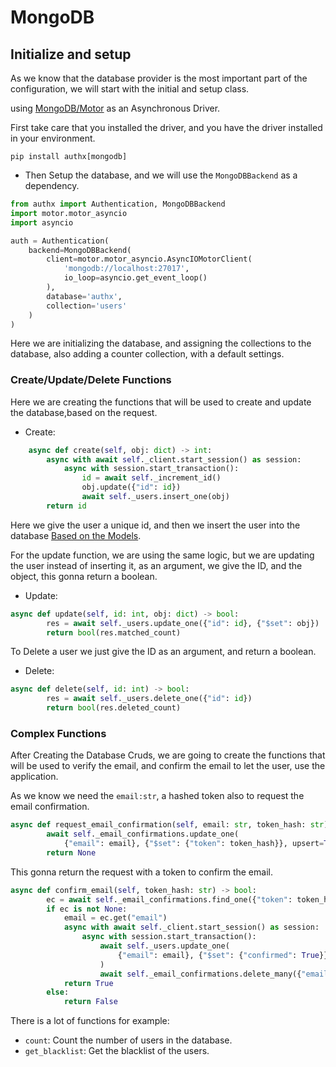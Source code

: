 # MongoDB

## Initialize and setup

As we know that the database provider is the most important part of the configuration, we will start with the initial and setup class.

using [MongoDB/Motor](https://motor.readthedocs.io/en/stable/) as an Asynchronous Driver.

First take care that you installed the driver, and you have the driver installed in your environment.

```shell
pip install authx[mongodb]
```

- Then Setup the database, and we will use the `MongoDBBackend` as a dependency.

```py
from authx import Authentication, MongoDBBackend
import motor.motor_asyncio
import asyncio

auth = Authentication(
    backend=MongoDBBackend(
        client=motor.motor_asyncio.AsyncIOMotorClient(
            'mongodb://localhost:27017',
            io_loop=asyncio.get_event_loop()
        ),
        database='authx',
        collection='users'
    )
)
```

Here we are initializing the database, and assigning the collections to the database, also adding a counter collection, with a default settings.

### Create/Update/Delete Functions

Here we are creating the functions that will be used to create and update the database,based on the request.

- Create:

```py
    async def create(self, obj: dict) -> int:
        async with await self._client.start_session() as session:
            async with session.start_transaction():
                id = await self._increment_id()
                obj.update({"id": id})
                await self._users.insert_one(obj)
        return id
```

Here we give the user a unique id, and then we insert the user into the database [Based on the Models](../models/index.md).

For the update function, we are using the same logic, but we are updating the user instead of inserting it, as an argument, we give the ID, and the object, this gonna return a boolean.

- Update:

```py
async def update(self, id: int, obj: dict) -> bool:
        res = await self._users.update_one({"id": id}, {"$set": obj})
        return bool(res.matched_count)
```

To Delete a user we just give the ID as an argument, and return a boolean.

- Delete:

```py
async def delete(self, id: int) -> bool:
        res = await self._users.delete_one({"id": id})
        return bool(res.deleted_count)
```

### Complex Functions

After Creating the Database Cruds, we are going to create the functions that will be used to verify the email, and confirm the email to let the user, use the application.

As we know we need the `email:str`, a hashed token also to request the email confirmation.

```py
async def request_email_confirmation(self, email: str, token_hash: str) -> None:
        await self._email_confirmations.update_one(
            {"email": email}, {"$set": {"token": token_hash}}, upsert=True)
        return None
```

This gonna return the request with a token to confirm the email.

```py
async def confirm_email(self, token_hash: str) -> bool:
        ec = await self._email_confirmations.find_one({"token": token_hash})
        if ec is not None:
            email = ec.get("email")
            async with await self._client.start_session() as session:
                async with session.start_transaction():
                    await self._users.update_one(
                        {"email": email}, {"$set": {"confirmed": True}}
                    )
                    await self._email_confirmations.delete_many({"email": email})
            return True
        else:
            return False
```

There is a lot of functions for example:

* `count`: Count the number of users in the database.
* `get_blacklist`: Get the blacklist of the users.
